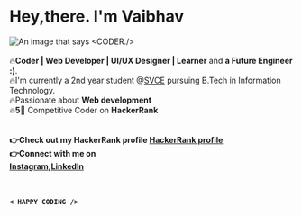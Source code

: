# Hey,there. I'm Vaibhav
<img src="https://media-exp1.licdn.com/dms/image/C5616AQHmSSmIggAY0w/profile-displaybackgroundimage-shrink_200_800/0/1620200359919?e=1625702400&v=beta&t=nwH9CdwOnA6YmDmezJc_jJnX4Nrh5KcLSp_BVsLvE6E" alt="An image that says <CODER./>">
<br><br>
🔥<b>Coder | Web Developer | UI/UX Designer | Learner</b> and <b>a Future Engineer :)</b>.<br>
🔥I'm currently a 2nd year student @<a href="svce.ac.in">SVCE</a> pursuing B.Tech in Information Technology.<br>
🔥Passionate about <b>Web development</b><br>
🔥<b>5🌟</b> Competitive Coder on <b>HackerRank<b><br><br><br>
👉Check out my HackerRank profile <a href="https://www.hackerrank.com/vaibhav122345">HackerRank profile</a><br>
👉Connect with me on<br><a href="instagram.com/_vaibhav._.jain_/">Instagram</a>,<a href="linkedin.com/in/vaibhav-jain-2269361b3/">LinkedIn</a><br><br><br>

    < HAPPY CODING />
